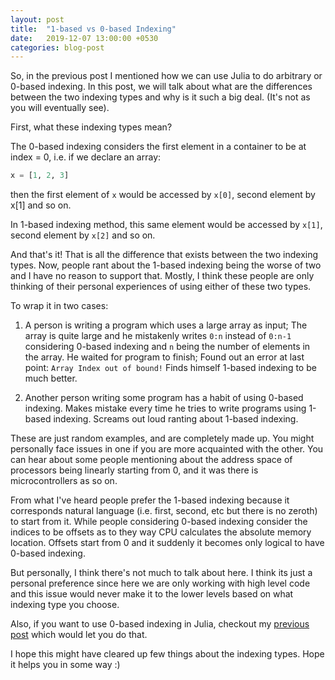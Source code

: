 ```yaml
---
layout: post
title:  "1-based vs 0-based Indexing"
date:   2019-12-07 13:00:00 +0530
categories: blog-post
---
```


So, in the previous post I mentioned how we can use Julia to do arbitrary or
0-based indexing. In this post, we will talk about what are the differences
between the two indexing types and why is it such a big deal. (It's not as
you will eventually see).

First, what these indexing types mean?

The 0-based indexing considers the first element in a container to be at
index = 0, i.e. if we declare an array:

```jl
x = [1, 2, 3]
```

then the first element of `x` would be accessed by `x[0]`, second element by
x[1] and so on.

In 1-based indexing method, this same element would be accessed by `x[1]`,
second element by `x[2]` and so on.

And that's it! That is all the difference that exists between the two indexing
types. Now, people rant about the 1-based indexing being the worse of two
and I have no reason to support that. Mostly, I think these people are only
thinking of their personal experiences of using either of these two types.

To wrap it in two cases:

1. A person is writing a program which uses a large array as input;
The array is quite large and he mistakenly writes `0:n` instead of `0:n-1`
considering 0-based indexing and `n` being the number of elements in the array.
He waited for program to finish; Found out an error at last point:
```Array Index out of bound!```
Finds himself 1-based indexing to be much better.

2. Another person writing some program has a habit of using 0-based indexing.
Makes mistake every time he tries to write programs using 1-based indexing.
Screams out loud ranting about 1-based indexing.

These are just random examples, and are completely made up. You might personally
face issues in one if you are more acquainted with the other.
You can hear about some people mentioning about the address space of processors
being linearly starting from 0, and it was there is microcontrollers as so on.

From what I've heard people prefer the 1-based indexing because it corresponds
natural language (i.e. first, second, etc but there is no zeroth) to start from
it. While people considering 0-based indexing consider the indices to be
offsets as to they way CPU calculates the absolute memory location. Offsets
start from 0 and it suddenly it becomes only logical to have 0-based indexing.

But personally, I think there's not much to talk about here. I think its just a
personal preference since here we are only working with high level code and
this issue would never make it to the lower levels based on what indexing type
you choose.

Also, if you want to use 0-based indexing in Julia, checkout my
[previous post](https://abhishalya.github.io/blog-post/2019/12/07/zero-based-indexing.html)
which would let you do that.

I hope this might have cleared up few things about the indexing types. Hope
it helps you in some way :)
